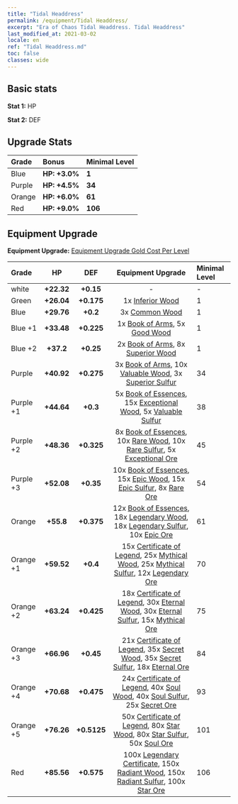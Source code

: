 ```yaml
---
title: "Tidal Headdress"
permalink: /equipment/Tidal Headdress/
excerpt: "Era of Chaos Tidal Headdress. Tidal Headdress"
last_modified_at: 2021-03-02
locale: en
ref: "Tidal Headdress.md"
toc: false
classes: wide
---
```


## Basic stats
 **Stat 1:** HP

 **Stat 2:** DEF

## Upgrade Stats

  |     Grade    |   Bonus | Minimal Level | 
  |:-------------|:--------|:--------------| 
  | Blue | **HP: +3.0%** | **1** | 
  | Purple | **HP: +4.5%** | **34** | 
  | Orange | **HP: +6.0%** | **61** | 
  | Red | **HP: +9.0%** | **106** | 


## Equipment Upgrade
 **Equipment Upgrade:** [Equipment Upgrade Gold Cost Per Level](/equipment/EquipmentUpgradeCostPerLevel/) 

  |          Grade      | HP | DEF | Equipment Upgrade | Minimal Level |
  |:--------------------|:---------:|:---------:|:----------------:|:--------------|
  | white | **+22.32** | **+0.15** | - | - |
  | Green | **+26.04** | **+0.175** | 1x [Inferior Wood](/Items/mat_12/) | 1 |
  | Blue | **+29.76** | **+0.2** | 3x [Common Wood](/Items/mat_53/) | 1 |
  | Blue +1 | **+33.48** | **+0.225** | 1x [Book of Arms](/Items/mat_32/), 5x [Good Wood](/Items/mat_90/) | 1 |
  | Blue +2 | **+37.2** | **+0.25** | 2x [Book of Arms](/Items/mat_71/), 8x [Superior Wood](/Items/mat_28/) | 1 |
  | Purple | **+40.92** | **+0.275** | 3x [Book of Arms](/Items/mat_6/), 10x [Valuable Wood](/Items/mat_43/), 3x [Superior Sulfur](/Items/mat_30/) | 34 |
  | Purple +1 | **+44.64** | **+0.3** | 5x [Book of Essences](/Items/mat_44/), 15x [Exceptional Wood](/Items/mat_82/), 5x [Valuable Sulfur](/Items/mat_66/) | 38 |
  | Purple +2 | **+48.36** | **+0.325** | 8x [Book of Essences](/Items/mat_84/), 10x [Rare Wood](/Items/mat_14/), 10x [Rare Sulfur](/Items/mat_46/), 5x [Exceptional Ore](/Items/mat_67/) | 45 |
  | Purple +3 | **+52.08** | **+0.35** | 10x [Book of Essences](/Items/mat_20/), 15x [Epic Wood](/Items/mat_57/), 15x [Epic Sulfur](/Items/mat_83/), 8x [Rare Ore](/Items/mat_2/) | 54 |
  | Orange | **+55.8** | **+0.375** | 12x [Book of Essences](/Items/mat_60/), 18x [Legendary Wood](/Items/mat_93/), 18x [Legendary Sulfur](/Items/mat_18/), 10x [Epic Ore](/Items/mat_42/) | 61 |
  | Orange +1 | **+59.52** | **+0.4** | 15x [Certificate of Legend](/Items/mat_96/), 25x [Mythical Wood](/Items/mat_9/), 25x [Mythical Sulfur](/Items/mat_35/), 12x [Legendary Ore](/Items/mat_81/) | 70 |
  | Orange +2 | **+63.24** | **+0.425** | 18x [Certificate of Legend](/Items/mat_25/), 30x [Eternal Wood](/Items/mat_75/), 30x [Eternal Sulfur](/Items/mat_97/), 15x [Mythical Ore](/Items/mat_23/) | 75 |
  | Orange +3 | **+66.96** | **+0.45** | 21x [Certificate of Legend](/Items/mat_38/), 35x [Secret Wood](/Items/mat_87/), 35x [Secret Sulfur](/Items/mat_7/), 18x [Eternal Ore](/Items/mat_36/) | 84 |
  | Orange +4 | **+70.68** | **+0.475** | 24x [Certificate of Legend](/Items/mat_100/), 40x [Soul Wood](/Items/mat_49/), 40x [Soul Sulfur](/Items/mat_73/), 25x [Secret Ore](/Items/mat_99/) | 93 |
  | Orange +5 | **+76.26** | **+0.5125** | 50x [Certificate of Legend](/Items/mat_11/), 80x [Star Wood](/Items/mat_63/), 80x [Star Sulfur](/Items/mat_101/), 50x [Soul Ore](/Items/mat_8/) | 101 |
  | Red | **+85.56** | **+0.575** | 100x [Legendary Certificate](/Items/mat_76/), 150x [Radiant Wood](/Items/mat_21/), 150x [Radiant Sulfur](/Items/mat_10/), 100x [Star Ore](/Items/mat_72/) | 106 |

